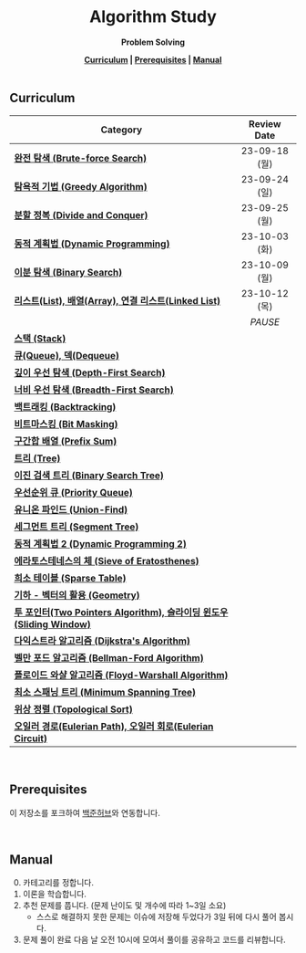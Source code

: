 <h1 align="center">Algorithm Study</h1>

<p align="center"><strong>Problem Solving</strong></p>

<div align="center">
  <strong>
    <a href="https://github.com/algorithm-solving/algorithm-study#curriculum">Curriculum</a> |
    <a href="https://github.com/algorithm-solving/algorithm-study#prerequisites">Prerequisites</a> |
    <a href="https://github.com/algorithm-solving/algorithm-study#manual">Manual</a>
  </strong>
</div>

<br/>

## Curriculum

| Category                                                                                                             |  Review Date  |
| -------------------------------------------------------------------------------------------------------------------- | :-----------: |
| [**완전 탐색 (Brute-force Search)**](https://blog.naver.com/kks227/220769870195)                                     | 23-09-18 (월) |
| [**탐욕적 기법 (Greedy Algorithm)**](https://blog.naver.com/kks227/220775134486)                                     | 23-09-24 (일) |
| [**분할 정복 (Divide and Conquer)**](https://blog.naver.com/kks227/220776241154)                                     | 23-09-25 (월) |
| [**동적 계획법 (Dynamic Programming)**](https://blog.naver.com/kks227/220777103650)                                  | 23-10-03 (화) |
| [**이분 탐색 (Binary Search)**](https://blog.naver.com/kks227/220777333252)                                          | 23-10-09 (월) |
| [**리스트(List), 배열(Array), 연결 리스트(Linked List)**](https://blog.naver.com/kks227/220781402507)                | 23-10-12 (목) |
|                                                                                                                      |    _PAUSE_    |
| [**스택 (Stack)**](https://blog.naver.com/kks227/220781557098)                                                       |               |
| [**큐(Queue), 덱(Dequeue)**](https://blog.naver.com/kks227/220781851401)                                             |               |
| [**깊이 우선 탐색 (Depth-First Search)**](https://blog.naver.com/kks227/220785731077)                                |               |
| [**너비 우선 탐색 (Breadth-First Search)**](https://blog.naver.com/kks227/220785747864)                              |               |
| [**백트래킹 (Backtracking)**](https://blog.naver.com/kks227/220786417910)                                            |               |
| [**비트마스킹 (Bit Masking)**](https://blog.naver.com/kks227/220787042377)                                           |               |
| [**구간합 배열 (Prefix Sum)**](https://blog.naver.com/kks227/220787178657)                                           |               |
| [**트리 (Tree)**](https://blog.naver.com/kks227/220788265724)                                                        |               |
| [**이진 검색 트리 (Binary Search Tree)**](https://blog.naver.com/kks227/220789373847)                                |               |
| [**우선순위 큐 (Priority Queue)**](https://blog.naver.com/kks227/220791188929)                                       |               |
| [**유니온 파인드 (Union-Find)**](https://blog.naver.com/kks227/220791837179)                                         |               |
| [**세그먼트 트리 (Segment Tree)**](https://blog.naver.com/kks227/220791986409)                                       |               |
| [**동적 계획법 2 (Dynamic Programming 2)**](https://blog.naver.com/kks227/220793134705)                              |               |
| [**에라토스테네스의 체 (Sieve of Eratosthenes)**](https://blog.naver.com/kks227/220793360258)                        |               |
| [**희소 테이블 (Sparse Table)**](https://blog.naver.com/kks227/220793361738)                                         |               |
| [**기하 - 벡터의 활용 (Geometry)**](https://blog.naver.com/kks227/220794097589)                                      |               |
| [**투 포인터(Two Pointers Algorithm), 슬라이딩 윈도우(Sliding Window)**](https://blog.naver.com/kks227/220795165570) |               |
| [**다익스트라 알고리즘 (Dijkstra's Algorithm)**](https://blog.naver.com/kks227/220796029558)                         |               |
| [**벨만 포드 알고리즘 (Bellman-Ford Algorithm)**](https://blog.naver.com/kks227/220796963742)                        |               |
| [**플로이드 와샬 알고리즘 (Floyd-Warshall Algorithm)**](https://blog.naver.com/kks227/220797649276)                  |               |
| [**최소 스패닝 트리 (Minimum Spanning Tree)**](https://blog.naver.com/kks227/220799105543)                           |               |
| [**위상 정렬 (Topological Sort)**](https://blog.naver.com/kks227/220800013823)                                       |               |
| [**오일러 경로(Eulerian Path), 오일러 회로(Eulerian Circuit)**](https://blog.naver.com/kks227/220800097205)          |               |

<br/>

## Prerequisites

이 저장소를 포크하여 [백준허브](https://github.com/BaekjoonHub/BaekjoonHub)와 연동합니다.

<br/>

## Manual

0. 카테고리를 정합니다.
1. 이론을 학습합니다.
2. 추천 문제를 풉니다. (문제 난이도 및 개수에 따라 1~3일 소요)
   - 스스로 해결하지 못한 문제는 이슈에 저장해 두었다가 3일 뒤에 다시 풀어 봅시다.
3. 문제 풀이 완료 다음 날 오전 10시에 모여서 풀이를 공유하고 코드를 리뷰합니다.
